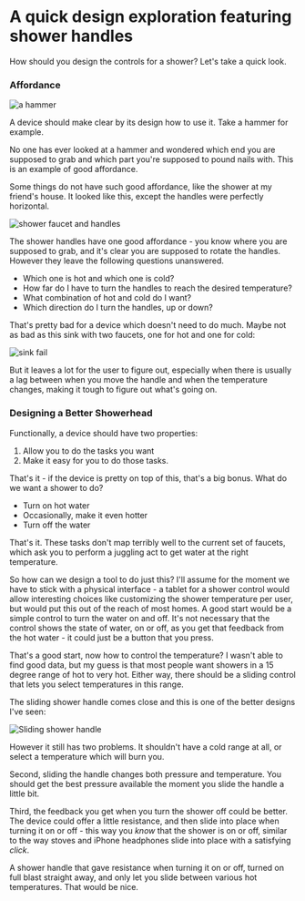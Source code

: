 # A quick design exploration featuring shower handles

How should you design the controls for a shower? Let's take a quick look.

### Affordance

<img src="/wp-content/uploads/2013/02/Claw-hammer.jpg" alt="a hammer" />

A device should make clear by its design how to use it. Take a hammer for
example.

No one has ever looked at a hammer and wondered which end you are supposed to
grab and which part you're supposed to pound nails with. This is an example of
good affordance.

Some things do not have such good affordance, like the shower at my friend's
house. It looked like this, except the handles were perfectly horizontal.

<img src="/wp-content/uploads/2013/02/shower-handles.jpg" alt="shower faucet and handles" class="inline" />

The shower handles have one good affordance - you know where you are supposed
to grab, and it's clear you are supposed to rotate the handles. However they
leave the following questions unanswered.

- Which one is hot and which one is cold?
- How far do I have to turn the handles to reach the desired temperature?
- What combination of hot and cold do I want?
- Which direction do I turn the handles, up or down?

That's pretty bad for a device which doesn't need to do much. Maybe not as bad
as this sink with two faucets, one for hot and one for cold:

<img class="inline" src="/wp-content/uploads/2013/02/Vw3A9.jpg" alt="sink fail" />

But it leaves a lot for the user to figure out, especially when there
is usually a lag between when you move the handle and when the temperature
changes, making it tough to figure out what's going on.

### Designing a Better Showerhead

Functionally, a device should have two properties: 

1. Allow you to do the tasks you want
2. Make it easy for you to do those tasks.

That's it - if the device is pretty on top of this, that's a big bonus. What do
we want a shower to do?

* Turn on hot water
* Occasionally, make it even hotter
* Turn off the water

That's it. These tasks don't map terribly well to the current set of faucets,
which ask you to perform a juggling act to get water at the right temperature.

So how can we design a tool to do just this? I'll assume for the moment we have
to stick with a physical interface - a tablet for a shower control would allow
interesting choices like customizing the shower temperature per user, but would
put this out of the reach of most homes. A good start would be a simple control
to turn the water on and off. It's not necessary that the control shows the
state of water, on or off, as you get that feedback from the hot water - it
could just be a button that you press.

That's a good start, now how to control the temperature? I wasn't able to find
good data, but my guess is that most people want showers in a 15 degree range
of hot to very hot. Either way, there should be a sliding control that lets you
select temperatures in this range.

The sliding shower handle comes close and this is one of the better designs
I've seen:

<img class="inline" src="/wp-content/uploads/2013/02/peerless_faucet.jpg" alt="Sliding shower handle" />

However it still has two problems. It shouldn't have a cold range at all, or
select a temperature which will burn you.

Second, sliding the handle changes both pressure and temperature. You should
get the best pressure available the moment you slide the handle a little bit.

Third, the feedback you get when you turn the shower off could be better. The
device could offer a little resistance, and then slide into place when turning
it on or off - this way you *know* that the shower is on or off, similar to the
way stoves and iPhone headphones slide into place with a satisfying *click*.

A shower handle that gave resistance when turning it on or off, turned on full
blast straight away, and only let you slide between various hot temperatures.
That would be nice.

